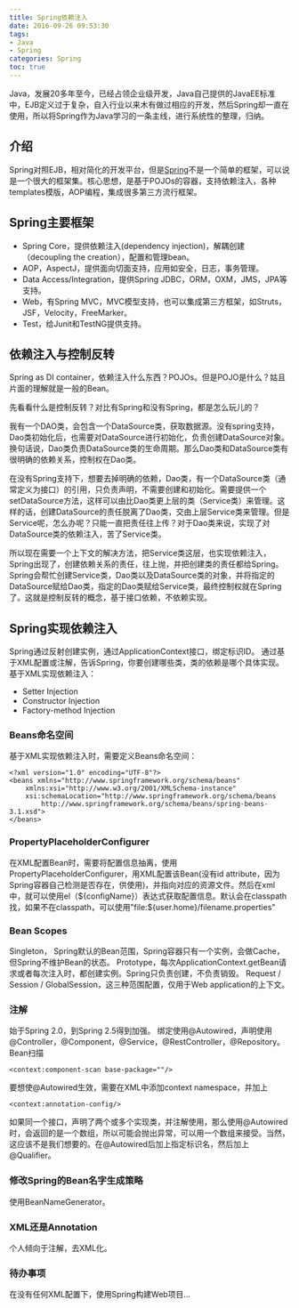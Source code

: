 ```yaml
---
title: Spring依赖注入
date: 2016-09-26 09:53:30
tags: 
- Java
- Spring
categories: Spring
toc: true
---
```


Java，发展20多年至今，已经占领企业级开发，Java自己提供的JavaEE标准中，EJB定义过于复杂，自入行业以来木有做过相应的开发，然后Spring却一直在使用，所以将Spring作为Java学习的一条主线，进行系统性的整理，归纳。

## 介绍

Spring对照EJB，相对简化的开发平台，但是[Spring](http://spring.io/)不是一个简单的框架，可以说是一个很大的框架集。核心思想，是基于POJOs的容器，支持依赖注入，各种templates模版，AOP编程，集成很多第三方流行框架。

## Spring主要框架

- Spring Core，提供依赖注入(dependency injection)，解耦创建（decoupling the creation），配置和管理bean。
- AOP，AspectJ，提供面向切面支持，应用如安全，日志，事务管理。
- Data Access/Integration，提供Spring JDBC，ORM，OXM，JMS，JPA等支持。
- Web，有Spring MVC，MVC模型支持，也可以集成第三方框架，如Struts，JSF，Velocity，FreeMarker。
- Test，给Junit和TestNG提供支持。

## 依赖注入与控制反转

Spring as DI container，依赖注入什么东西？POJOs。但是POJO是什么？姑且片面的理解就是一般的Bean。

先看看什么是控制反转？对比有Spring和没有Spring，都是怎么玩儿的？

我有一个DAO类，会包含一个DataSource类，获取数据源。没有spring支持，Dao类初始化后，也需要对DataSource进行初始化，负责创建DataSource对象。换句话说，Dao类负责DataSource类的生命周期。那么Dao类和DataSource类有很明确的依赖关系，控制权在Dao类。

在没有Spring支持下，想要去掉明确的依赖，Dao类，有一个DataSource类（通常定义为接口）的引用，只负责声明，不需要创建和初始化。需要提供一个setDataSource方法，这样可以由比Dao类更上层的类（Service类）来管理。这样的话，创建DataSource的责任脱离了Dao类，交由上层Service类来管理。但是Service呢，怎么办呢？只能一直把责任往上传？对于Dao类来说，实现了对DataSource类的依赖注入，苦了Service类。

所以现在需要一个上下文的解决方法，把Service类这层，也实现依赖注入，Spring出现了，创建依赖关系的责任，往上抛，并把创建类的责任都给Spring。Spring会帮忙创建Service类，Dao类以及DataSource类的对象，并将指定的DataSource赋给Dao类，指定的Dao类赋给Service类，最终控制权就在Spring了。这就是控制反转的概念，基于接口依赖，不依赖实现。

## Spring实现依赖注入

Spring通过反射创建实例，通过ApplicationContext接口，绑定标识ID。
通过基于XML配置或注解，告诉Spring，你要创建哪些类，类的依赖是哪个具体实现。
基于XML实现依赖注入：
- Setter Injection
- Constructor Injection
- Factory-method Injection

### Beans命名空间

基于XML实现依赖注入时，需要定义Beans命名空间：
```
<?xml version="1.0" encoding="UTF-8"?>
<beans xmlns="http://www.springframework.org/schema/beans"
    xmlns:xsi="http://www.w3.org/2001/XMLSchema-instance"
    xsi:schemaLocation="http://www.springframework.org/schema/beans
        http://www.springframework.org/schema/beans/spring-beans-3.1.xsd">
</beans>

```

### PropertyPlaceholderConfigurer

在XML配置Bean时，需要将配置信息抽离，使用PropertyPlaceholderConfigurer，用XML配置该Bean(没有id attribute，因为Spring容器自己检测是否存在，供使用)，并指向对应的资源文件。然后在xml中，就可以使用el（${configName}）表达式获取配置信息。默认会在classpath找，如果不在classpath，可以使用"file:${user.home}/filename.properties"

### Bean Scopes

Singleton， Spring默认的Bean范围，Spring容器只有一个实例，会做Cache，但Spring不维护Bean的状态。
Prototype，每次ApplicationContext.getBean请求或者每次注入时，都创建实例。Spring只负责创建，不负责销毁。
Request / Session / GlobalSession，这三种范围配置，仅用于Web application的上下文。

### 注解

始于Spring 2.0，到Spring 2.5得到加强。
绑定使用@Autowired，声明使用@Controller，@Component，@Service，@RestController，@Repository。
Bean扫描
```
<context:component-scan base-package=""/>
```

要想使@Autowired生效，需要在XML中添加context namespace，并加上
```
<context:annotation-config/>
```

如果同一个接口，声明了两个或多个实现类，并注解使用，那么使用@Autowired时，会返回的是一个数组，所以可能会抛出异常，可以用一个数组来接受。当然，这应该不是我们想要的。在@Autowired后加上指定标识名，然后加上@Qualifier。

### 修改Spring的Bean名字生成策略

使用BeanNameGenerator。

### XML还是Annotation

个人倾向于注解，去XML化。

### 待办事项

在没有任何XML配置下，使用Spring构建Web项目...



